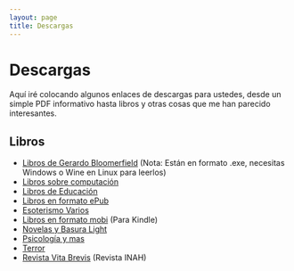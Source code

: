 ```yaml
---
layout: page
title: Descargas
---
```


# Descargas

Aquí iré colocando algunos enlaces de descargas para ustedes, desde un simple PDF informativo hasta libros y otras cosas que me han parecido interesantes.

## Libros

- [Libros de Gerardo Bloomerfield](https://www.mediafire.com/file/pyn5un769lnssyj/bloomerfield.rar/file) (Nota: Están en formato .exe, necesitas Windows o Wine en Linux para leerlos)
- [Libros sobre computación](https://mega.nz/folder/h4gW1Zaa#VxuXE3O1-s_LnnqWYdVLGw)
- [Libros de Educación](https://mega.nz/folder/xpoGHT7Z#6F24Xxfy0w5kcJT4VnAkWA)
- [Libros en formato ePub](https://mega.nz/folder/88xGGR4D#B6l_T4_xJe8pkwGH08BRbg)
- [Esoterismo Varios](https://mega.nz/folder/VspiHarB#5ddbvJnnDJh4FHdsPTC1uA)
- [Libros en formato mobi](https://mega.nz/folder/cxoW0TaZ#qxjmV9ZGyaY2PTBoXJOUgQ) (Para Kindle)
- [Novelas y Basura Light](https://mega.nz/folder/s852nDYI#eg9a1Dp7evfDoZuhFbfaqA)
- [Psicología y mas](https://mega.nz/folder/RowEUQ6R#E8YzK5jTUoEi_lddU92-kQ)
- [Terror](https://mega.nz/folder/xgoEiKbR#GIPrt4IykYt20KyTBwyXgg)
- [Revista Vita Brevis](https://mega.nz/folder/Zk4AEL6B#W-KW_j_GLjHq5wdWskr9FQ) (Revista INAH)